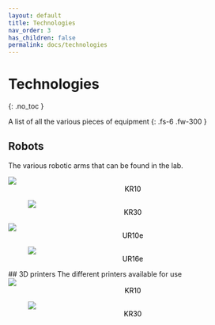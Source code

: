 ```yaml
---
layout: default
title: Technologies
nav_order: 3
has_children: false
permalink: docs/technologies
---
```


# Technologies
{: .no_toc }

A list of all the various pieces of equipment
{: .fs-6 .fw-300 }

## Robots
The various robotic arms that can be found in the lab.
<div class="grid">
  <div class="item">
    <div class="item-content">
      <!-- Safe zone, enter your custom markup -->
      <img id="Img" src="/labwiki/assets/images/kr10.jpg" onClick="location.href='https://rdflabfiu.github.io/labwiki/docs/technologies/kr10';" style="cursor:pointer;" />
      <figcaption style="color: black; text-align: center;">KR10</figcaption>
      <!-- Safe zone ends -->
    </div>
  </div>
  <div class="item">
    <div class="item-content">
      <figure>
        <img id="Img" src="/labwiki/assets/images/kr30.jpg" onClick="location.href='https://rdflabfiu.github.io/labwiki/docs/technologies/kr30';" style="cursor:pointer;" />
      <figcaption style="color: black; text-align: center;">KR30</figcaption>
      </figure>
    </div>
  </div>
  <div class="item">
    <div class="item-content">
      <!-- Safe zone, enter your custom markup -->
      <img id="Img" src="/labwiki/assets/images/ur10e.jpg" onClick="location.href='https://rdflabfiu.github.io/labwiki/docs/technologies/ur10e';" style="cursor:pointer;" />
      <figcaption style="color: black; text-align: center;">UR10e</figcaption>
      <!-- Safe zone ends -->
    </div>
  </div>
  <div class="item">
    <div class="item-content">
      <figure>
        <img id="Img" src="/labwiki/assets/images/ur16e.jpg" onClick="location.href='https://rdflabfiu.github.io/labwiki/docs/technologies/ur16e';" style="cursor:pointer;" />
      <figcaption style="color: black; text-align: center;">UR16e</figcaption>
      </figure>
    </div>
  </div>
</div>
<script src="https://cdnjs.cloudflare.com/ajax/libs/web-animations/2.3.2/web-animations.min.js"></script>
<script src="https://cdn.jsdelivr.net/gh/haltu/muuri@0.9.3/dist/muuri.min.js"></script>
<script>
    var grid = new Muuri('.grid');
    var printerGrid = new Muuri('.grid');
</script>
## 3D printers
The different printers available for use
<div class="printerGrid">
  <div class="item">
    <div class="item-content">
      <!-- Safe zone, enter your custom markup -->
      <img id="Img" src="/labwiki/assets/images/prusa3.jpg" onClick="location.href='https://rdflabfiu.github.io/labwiki/docs/technologies/kr10';" style="cursor:pointer;" />
      <figcaption style="color: black; text-align: center;">KR10</figcaption>
      <!-- Safe zone ends -->
    </div>
  </div>
  <div class="item">
    <div class="item-content">
      <figure>
        <img id="Img" src="/labwiki/assets/images/formlab2.jpg" onClick="location.href='https://rdflabfiu.github.io/labwiki/docs/technologies/kr30';" style="cursor:pointer;" />
      <figcaption style="color: black; text-align: center;">KR30</figcaption>
      </figure>
    </div>
  </div>
</div>
